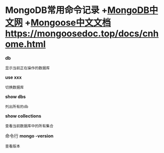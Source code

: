 MongoDB常用命令记录
+[MongoDB中文网](http://www.mongodb.org.cn/manual/)
+[Mongoose中文文档]()https://mongoosedoc.top/docs/cnhome.html
===
**db**

    显示当前正在操作的数据库
**use xxx**
    
    切换数据库
**show dbs**
    
    列出所有的db
**show collections**

    查看当前数据库中的所有集合


命令行
**mongo -version**

    查看版本